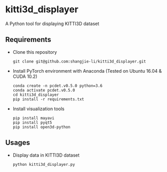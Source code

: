 # kitti3d_displayer

A Python tool for displaying KITTI3D dataset

## Requirements
 - Clone this repository
   ```
   git clone git@github.com:shangjie-li/kitti3d_displayer.git
   ```
 - Install PyTorch environment with Anaconda (Tested on Ubuntu 16.04 & CUDA 10.2)
   ```
   conda create -n pcdet.v0.5.0 python=3.6
   conda activate pcdet.v0.5.0
   cd kitti3d_displayer
   pip install -r requirements.txt
   ```
 - Install visualization tools
   ```
   pip install mayavi
   pip install pyqt5
   pip install open3d-python
   ```

## Usages
 - Display data in KITTI3D dataset
   ```
   python kitti3d_displayer.py
   ```
